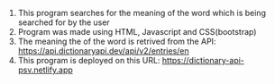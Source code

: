 1) This program searches for the meaning of the word which is being searched for by the user
2) Program was made using HTML, Javascript and CSS(bootstrap)
3) The meaning the of the word is retrived from the API: https://api.dictionaryapi.dev/api/v2/entries/en
4) This program is deployed on this URL: https://dictionary-api-psv.netlify.app